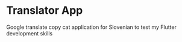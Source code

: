 # Translator App

Google translate copy cat application for Slovenian to test my Flutter development skills


